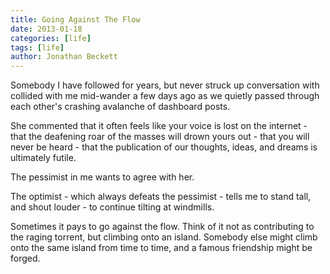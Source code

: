 ```yaml
---
title: Going Against The Flow
date: 2013-01-18
categories: [life]
tags: [life]
author: Jonathan Beckett
---
```


Somebody I have followed for years, but never struck up conversation with collided with me mid-wander a few days ago as we quietly passed through each other's crashing avalanche of dashboard posts.

She commented that it often feels like your voice is lost on the internet - that the deafening roar of the masses will drown yours out - that you will never be heard - that the publication of our thoughts, ideas, and dreams is ultimately futile.

The pessimist in me wants to agree with her.

The optimist - which always defeats the pessimist - tells me to stand tall, and shout louder - to continue tilting at windmills.

Sometimes it pays to go against the flow. Think of it not as contributing to the raging torrent, but climbing onto an island. Somebody else might climb onto the same island from time to time, and a famous friendship might be forged.
